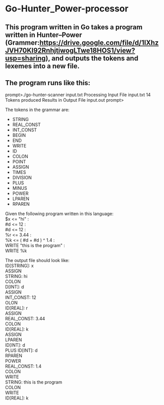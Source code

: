 # Go-Hunter_Power-processor

This program written in Go takes a program written in Hunter–Power (Grammer:https://drive.google.com/file/d/1lXhzJVH70KI92RnhjtiwogLTwe18HOS1/view?usp=sharing), and outputs the tokens and lexemes into a new file. 
---------------------------------------------------------------------
The program  runs like this: 
---------------------------------------------------------------------
prompt>./go-hunter-scanner input.txt 
Processing Input File input.txt 
14 Tokens produced Results in Output File input.out 
prompt>

The tokens in the grammar are: 
- STRING 
- REAL_CONST 
- INT_CONST 
- BEGIN 
- END  
- WRITE 
- ID 
- COLON 
- POINT 
- ASSIGN 
- TIMES 
- DIVISION 
- PLUS 
- MINUS 
- POWER 
- LPAREN 
- RPAREN 


Given the following program written in this language: <br/>
	$x <= "hi" : <br/>
	#d <= 12 : <br/>
	#d <= 12 : <br/>
	%r <= 3.44 : <br/>
	%k <= ( #d + #d ) ^ 1.4 : <br/>
	WRITE "this is the program" : <br/>
	WRITE %k <br/>
 
The output file should look like: <br/>
	ID[STRING]: x <br/>
	ASSIGN <br/>
	STRING: hi <br/>
	COLON <br/>
	D[INT]: d <br/>
	ASSIGN <br/>
	INT_CONST: 12 <br/> 
	OLON <br/>
	ID[REAL]: r <br/>
	ASSIGN <br/>
	REAL_CONST: 3.44 <br/> 
	COLON <br/>
	ID[REAL]: k <br/>
	ASSIGN <br/>
	LPAREN <br/>
	ID[INT]: d <br/>
	PLUS ID[INT]: d <br/>
	RPAREN <br/>
	POWER <br/>
	REAL_CONST: 1.4 <br/>
	COLON <br/>
	WRITE <br/>
	STRING: this is the program <br/>
	COLON <br/>
	WRITE <br/>
	ID[REAL]: k<br/> 
